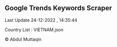

## Google Trends Keywords Scraper 
 
Last Update 24-12-2022 , 14:35:44

Country List :
VIETNAM.json



© Abdul Muttaqin 
